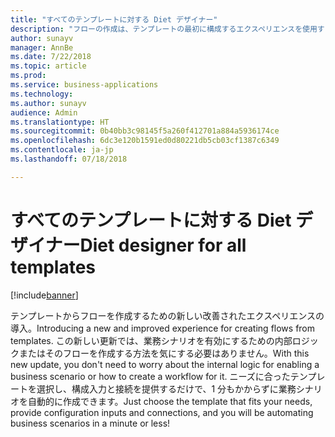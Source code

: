 ```yaml
---
title: "すべてのテンプレートに対する Diet デザイナー"
description: "フローの作成は、テンプレートの最初に構成するエクスペリエンスを使用するととても簡単です。ユーザーは、必要なパラメーターを指定して実行するだけです。"
author: sunayv
manager: AnnBe
ms.date: 7/22/2018
ms.topic: article
ms.prod: 
ms.service: business-applications
ms.technology: 
ms.author: sunayv
audience: Admin
ms.translationtype: HT
ms.sourcegitcommit: 0b40bb3c98145f5a260f412701a884a5936174ce
ms.openlocfilehash: 6dc3e120b1591ed0d80221db5cb03cf1387c6349
ms.contentlocale: ja-jp
ms.lasthandoff: 07/18/2018

---
```

# <a name="diet-designer-for-all-templates"></a><span data-ttu-id="3b0b2-103">すべてのテンプレートに対する Diet デザイナー</span><span class="sxs-lookup"><span data-stu-id="3b0b2-103">Diet designer for all templates</span></span>


[!include[banner](../../includes/banner.md)]

<span data-ttu-id="3b0b2-104">テンプレートからフローを作成するための新しい改善されたエクスペリエンスの導入。</span><span class="sxs-lookup"><span data-stu-id="3b0b2-104">Introducing a new and improved experience for creating flows from templates.</span></span> <span data-ttu-id="3b0b2-105">この新しい更新では、業務シナリオを有効にするための内部ロジックまたはそのフローを作成する方法を気にする必要はありません。</span><span class="sxs-lookup"><span data-stu-id="3b0b2-105">With this new update, you don't need to worry about the internal logic for enabling a business scenario or how to create a workflow for it.</span></span> <span data-ttu-id="3b0b2-106">ニーズに合ったテンプレートを選択し、構成入力と接続を提供するだけで、1 分もかからずに業務シナリオを自動的に作成できます。</span><span class="sxs-lookup"><span data-stu-id="3b0b2-106">Just choose the template that fits your needs, provide configuration inputs and connections, and you will be automating business scenarios in a minute or less!</span></span>

